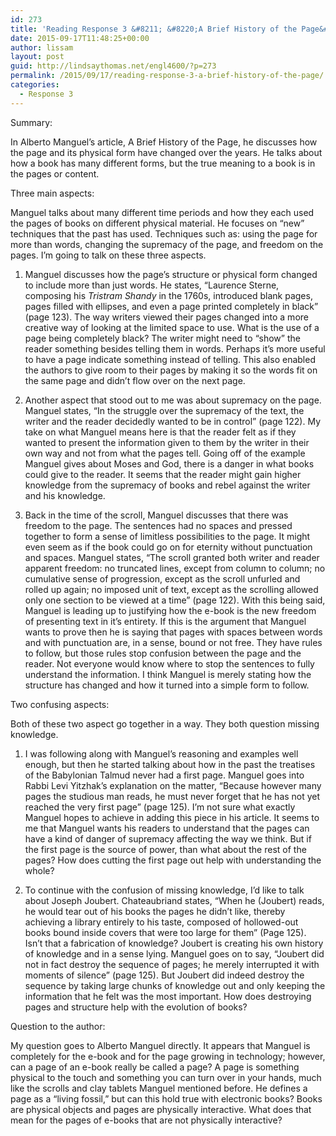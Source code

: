 ```yaml
---
id: 273
title: 'Reading Response 3 &#8211; &#8220;A Brief History of the Page&#8221;'
date: 2015-09-17T11:48:25+00:00
author: lissam
layout: post
guid: http://lindsaythomas.net/engl4600/?p=273
permalink: /2015/09/17/reading-response-3-a-brief-history-of-the-page/
categories:
  - Response 3
---
```

Summary:

In Alberto Manguel’s article, A Brief History of the Page, he discusses how the page and its physical form have changed over the years. He talks about how a book has many different forms, but the true meaning to a book is in the pages or content.

Three main aspects:

Manguel talks about many different time periods and how they each used the pages of books on different physical material. He focuses on “new” techniques that the past has used. Techniques such as: using the page for more than words, changing the supremacy of the page, and freedom on the pages. I’m going to talk on these three aspects.

  1. Manguel discusses how the page’s structure or physical form changed to include more than just words. He states, “Laurence Sterne, composing his _Tristram Shandy_ in the 1760s, introduced blank pages, pages filled with ellipses, and even a page printed completely in black” (page 123). The way writers viewed their pages changed into a more creative way of looking at the limited space to use. What is the use of a page being completely black? The writer might need to “show” the reader something besides telling them in words. Perhaps it’s more useful to have a page indicate something instead of telling. This also enabled the authors to give room to their pages by making it so the words fit on the same page and didn’t flow over on the next page.

<ol start="2">
  <li>
    Another aspect that stood out to me was about supremacy on the page. Manguel states, “In the struggle over the supremacy of the text, the writer and the reader decidedly wanted to be in control” (page 122). My take on what Manguel means here is that the reader felt as if they wanted to present the information given to them by the writer in their own way and not from what the pages tell. Going off of the example Manguel gives about Moses and God, there is a danger in what books could give to the reader. It seems that the reader might gain higher knowledge from the supremacy of books and rebel against the writer and his knowledge.
  </li>
</ol>

<ol start="3">
  <li>
    Back in the time of the scroll, Manguel discusses that there was freedom to the page. The sentences had no spaces and pressed together to form a sense of limitless possibilities to the page. It might even seem as if the book could go on for eternity without punctuation and spaces. Manguel states, “The scroll granted both writer and reader apparent freedom: no truncated lines, except from column to column; no cumulative sense of progression, except as the scroll unfurled and rolled up again; no imposed unit of text, except as the scrolling allowed only one section to be viewed at a time” (page 122). With this being said, Manguel is leading up to justifying how the e-book is the new freedom of presenting text in it’s entirety. If this is the argument that Manguel wants to prove then he is saying that pages with spaces between words and with punctuation are, in a sense, bound or not free. They have rules to follow, but those rules stop confusion between the page and the reader. Not everyone would know where to stop the sentences to fully understand the information. I think Manguel is merely stating how the structure has changed and how it turned into a simple form to follow.
  </li>
</ol>

Two confusing aspects:

Both of these two aspect go together in a way. They both question missing knowledge.

  1. I was following along with Manguel’s reasoning and examples well enough, but then he started talking about how in the past the treatises of the Babylonian Talmud never had a first page. Manguel goes into Rabbi Levi Yitzhak’s explanation on the matter, “Because however many pages the studious man reads, he must never forget that he has not yet reached the very first page” (page 125). I’m not sure what exactly Manguel hopes to achieve in adding this piece in his article. It seems to me that Manguel wants his readers to understand that the pages can have a kind of danger of supremacy affecting the way we think. But if the first page is the source of power, than what about the rest of the pages? How does cutting the first page out help with understanding the whole?

<ol start="2">
  <li>
    To continue with the confusion of missing knowledge, I’d like to talk about Joseph Joubert. Chateaubriand states, “When he (Joubert) reads, he would tear out of his books the pages he didn’t like, thereby achieving a library entirely to his taste, composed of hollowed-out books bound inside covers that were too large for them” (Page 125). Isn’t that a fabrication of knowledge? Joubert is creating his own history of knowledge and in a sense lying. Manguel goes on to say, “Joubert did not in fact destroy the sequence of pages; he merely interrupted it with moments of silence” (page 125). But Joubert did indeed destroy the sequence by taking large chunks of knowledge out and only keeping the information that he felt was the most important. How does destroying pages and structure help with the evolution of books?
  </li>
</ol>

Question to the author:

My question goes to Alberto Manguel directly. It appears that Manguel is completely for the e-book and for the page growing in technology; however, can a page of an e-book really be called a page? A page is something physical to the touch and something you can turn over in your hands, much like the scrolls and clay tablets Manguel mentioned before. He defines a page as a “living fossil,” but can this hold true with electronic books? Books are physical objects and pages are physically interactive. What does that mean for the pages of e-books that are not physically interactive?